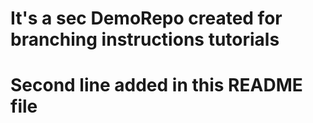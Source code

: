 # It's a sec DemoRepo created for branching instructions tutorials

# Second line added in this README file
